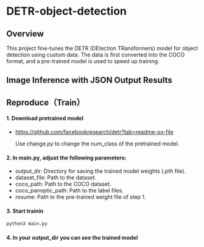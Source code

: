 # DETR-object-detection
## Overview
This project fine-tunes the DETR (DEtection TRansformers) model for object detection using custom data. The data is first converted into the COCO format, and a pre-trained model is used to speed up training.
## Image Inference with JSON Output Results

## Reproduce（Train）
#### 1. Download pretrained model
* https://github.com/facebookresearch/detr?tab=readme-ov-file

   Use change.py to change the num_class of the pretrained model.

#### 2. In main.py, adjust the following parameters:
* output_dir: Directory for saving the trained model weights (.pth file).
* dataset_file: Path to the dataset.
* coco_path: Path to the COCO dataset.
* coco_panoptic_path: Path to the label files.
* resume: Path to the pre-trained weight file of step 1.

#### 3. Start trainin
   ```bash
   python3 main.py
   ```
#### 4. In your output_dir you can see the trained model
